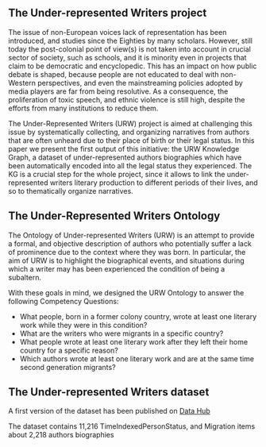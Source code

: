 <h2>The Under-represented Writers project</h2>
<p>The issue of non-European voices lack of representation has been introduced, and studies since the Eighties by many scholars. However, still today the post-colonial point of view(s) is not taken into account in crucial sector of society, such as schools, and it is minority even in projects that claim to be democratic and encyclopedic. This has an impact on how public debate is shaped, because people are not educated to deal with non-Western perspectives, and even the mainstreaming policies adopted by media players are far from being resolutive. As a consequence, the proliferation of toxic speech, and ethnic violence is still high, despite the efforts from many institutions to reduce them.<p>
<p>The Under-Represented Writers (URW) project is aimed at challenging this issue by systematically collecting, and organizing narratives from authors that are often unheard due to their place of birth or their legal status. In this paper we present the first output of this initiative: the URW Knowledge Graph, a dataset of under-represented authors biographies which have been automatically encoded into all the legal status they experienced. The KG is a crucial step for the whole project, since it allows to link the under-represented writers literary production to different periods of their lives, and so to thematically organize narratives.<p>
<h2>The Under-Represented Writers Ontology</h2>
<p>The Ontology of Under-represented Writers (URW) is an attempt to provide a formal, and objective description of authors who potentially suffer a lack of prominence due to the context where they was born. In particular, the aim of URW is to highlight the biographical events, and situations during which a writer may has been experienced the condition of being a subaltern.<p> 
With these goals in mind, we designed the URW Ontology to answer the following Competency Questions: 
<ul>
<li> What people, born in a former colony country, wrote at least one literary work while they were in this condition?</li>
<li> What are the writers who were migrants in a specific country?</li>
<li> What people wrote at least one literary work after they left their home country for a specific reason?</li>
<li> Which authors wrote at least one literary work and are at the same time second generation migrants?</li>
</ul>
<h2>The Under-represented Writers dataset</h2>
<p>A first version of the dataset has been published on <a href="https://datahub.io/marcoantonio.stranisci/underrepresentedkg-green-grasshopper-19">Data Hub</a><p>
<p>The dataset contains 11,216 TimeIndexedPersonStatus, and Migration items about 2,218 authors biographies</p>
